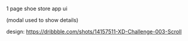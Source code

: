 1 page shoe store app ui

(modal used to show details)

design: https://dribbble.com/shots/14157511-XD-Challenge-003-Scroll
